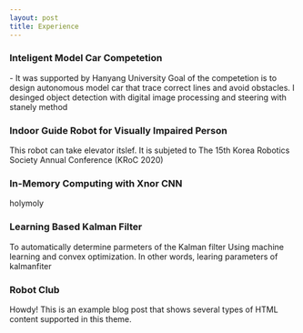 ```yaml
---
layout: post
title: Experience
---
```


### Inteligent Model Car Competetion
<div class="message">
  - It was supported by Hanyang University
  Goal of the competetion is to design autonomous model car that trace correct lines and avoid obstacles. 
  I desinged object detection with digital image processing and steering with stanely method
</div>

### Indoor Guide Robot for Visually Impaired Person
<div class="message">
  This robot can take elevator itslef.
  It is subjeted to The 15th Korea Robotics Society Annual Conference (KRoC 2020)
</div>

### In-Memory Computing with Xnor CNN
<div class="message">
  holymoly 
</div>

### Learning Based Kalman Filter
<div class="message">
  To automatically determine parmeters of the Kalman filter Using machine learning and convex optimization. In other words, learing parameters of kalmanfiter
</div>

### Robot Club
<div class="message">
  Howdy! This is an example blog post that shows several types of HTML content supported in this theme.
</div>
